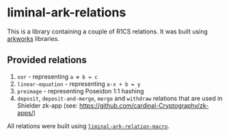 # liminal-ark-relations

This is a library containing a couple of R1CS relations.
It was built using [arkworks](https://github.com/arkworks-rs) libraries.

## Provided relations
1. `xor` - representing `a ⊕ b = c`
2. `linear-equation` - representing `a·x + b = y`
3. `preimage` - representing Poseidon 1:1 hashing
4. `deposit`, `deposit-and-merge`, `merge` and `withdraw` relations that are used in Shielder zk-app (see: https://github.com/cardinal-Cryptography/zk-apps/)

All relations were built using [`liminal-ark-relation-macro`](https://crates.io/crates/liminal-ark-relation-macro).
